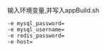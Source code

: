 输入环境变量,并写入appBuild.sh

```text
-e mysql_password=
-e mysql_username=
-e redis_password=
-e host=
```



